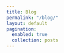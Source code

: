 ```yaml
---
title: Blog
permalink: "/blog/"
layout: default
pagination:
  enabled: true
  collection: posts
---
```


